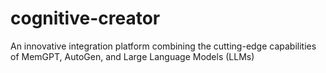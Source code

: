 # cognitive-creator
An innovative integration platform combining the cutting-edge capabilities of MemGPT, AutoGen, and Large Language Models (LLMs)
